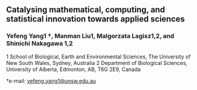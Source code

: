 ## Catalysing mathematical, computing, and statistical innovation towards applied sciences

### Yefeng Yang1 †, Manman Liu1, Malgorzata Lagisz1,2, and Shinichi Nakagawa 1,2
1 School of Biological, Earth and Environmental Sciences, The University of New South Wales, Sydney, Australia
2 Department of Biological Sciences, University of Alberta, Edmonton, AB, T6G 2E9, Canada

†e-mail: yefeng.yang1@unsw.edu.au
